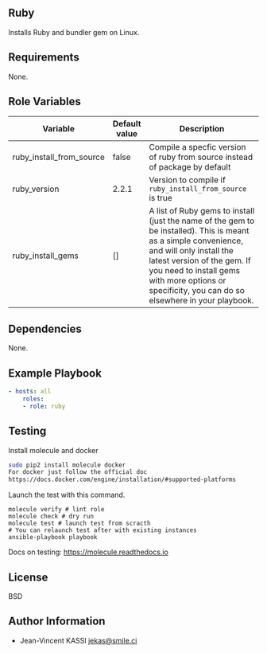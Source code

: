 Ruby
----

Installs Ruby and bundler gem on Linux.

Requirements
-------------

None.

Role Variables
-------------


Variable | Default value |Description
---------|---------------|--------------
ruby_install_from_source | false  | Compile a specfic version of ruby from source instead of package by default
ruby_version | 2.2.1  | Version to compile if `ruby_install_from_source` is true
ruby_install_gems | []  | A list of Ruby gems to install (just the name of the gem to be installed). This is meant as a simple convenience, and will only install the latest version of the gem. If you need to install gems with more options or specificity, you can do so elsewhere in your playbook.

Dependencies
---------------

None.

Example Playbook
-----------------

```yaml
- hosts: all
    roles:
    - role: ruby
```

Testing
--------

Install molecule and docker

```bash
sudo pip2 install molecule docker
For docker just follow the official doc
https://docs.docker.com/engine/installation/#supported-platforms
```

Launch the test with this command.

```
molecule verify # lint role
molecule check # dry run
molecule test # launch test from scracth
# You can relaunch test after with existing instances
ansible-playbook playbook
```

Docs on testing:
https://molecule.readthedocs.io

License
-------

BSD

Author Information
------------------

* Jean-Vincent KASSI <jekas@smile.ci>